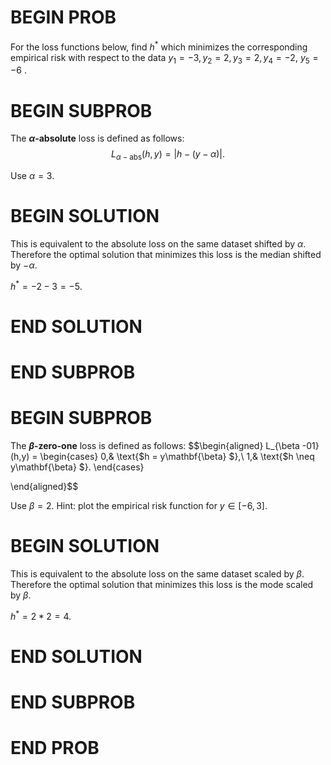 # BEGIN PROB

<!-- Empirical Risk Minimization Problem -->

For the loss functions below, find $h^*$ which minimizes the
corresponding empirical risk with respect to the data
$y_1 = -3, y_2 = 2, y_3 = 2, y_4 = -2$, $y_5 = -6$ .

# BEGIN SUBPROB

The **$\alpha$-absolute** loss is defined as follows:
$$L_{\alpha-\text{abs} }(h, y) = |h - (y-\alpha) |.$$

Use $\alpha=3$. 

<!-- Bonus \[2 points\]: What is the empirical risk
$R_{\alpha-\text{abs}} (h^*)$? -->

# BEGIN SOLUTION

This is equivalent to the absolute loss on the same dataset shifted
by $\alpha$. Therefore the optimal solution that minimizes this loss is
the median shifted by $-\alpha$.

$h^*=-2-3=-5$.

# END SOLUTION

# END SUBPROB

# BEGIN SUBPROB

The **$\beta$-zero-one** loss is defined as follows:
$$\begin{aligned}
                L_{\beta -01}(h,y) = \begin{cases}
                    0,& \text{$h = y\mathbf{\beta} $},\\
                    1,& \text{$h \neq y\mathbf{\beta} $}.
                \end{cases}
            
\end{aligned}$$

Use $\beta=2$. Hint: plot the empirical risk function for $y\in[-6, 3]$.

<!-- Bonus \[2 points\]: What is the empirical risk $R_{\beta- 01} (h^*)$? -->

# BEGIN SOLUTION

 This is equivalent to the absolute loss on the same dataset scaled
by $\beta$. Therefore the optimal solution that minimizes this loss is
the mode scaled by $\beta$.

$h^*=2*2=4$.

# END SOLUTION

# END SUBPROB

# END PROB